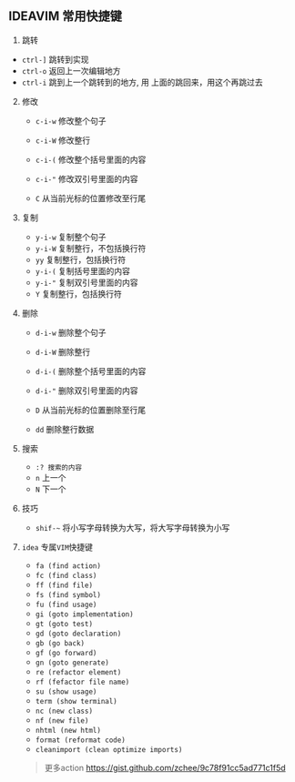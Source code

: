 ## IDEAVIM 常用快捷键

1. 跳转

+ `ctrl-]` 跳转到实现
+  `ctrl-o` 返回上一次编辑地方
+ `ctrl-i` 跳到上一个跳转到的地方, 用 上面的跳回来，用这个再跳过去

2. 修改

   + `c-i-w` 修改整个句子

   + `c-i-W` 修改整行

   + `c-i-(` 修改整个括号里面的内容

   + `c-i-"` 修改双引号里面的内容
   + `C` 从当前光标的位置修改至行尾

3. 复制

   + `y-i-w` 复制整个句子
   + `y-i-W` 复制整行，不包括换行符
   + `yy` 复制整行，包括换行符
   + `y-i-(` 复制括号里面的内容
   + `y-i-"` 复制双引号里面的内容
   + `Y`  复制整行，包括换行符

4. 删除

   + `d-i-w` 删除整个句子

   + `d-i-W` 删除整行

   + `d-i-(` 删除整个括号里面的内容

   + `d-i-"` 删除双引号里面的内容
   + `D` 从当前光标的位置删除至行尾
   + `dd` 删除整行数据

5. 搜索

   + `:? 搜索的内容`
   + `n` 上一个
   + `N` 下一个

6. 技巧

   + `shif-~` 将小写字母转换为大写，将大写字母转换为小写

7. `idea` 专属`VIM`快捷键

   + `fa (find action)` 
   + `fc (find class)`
   + `ff (find file)`
   + `fs (find symbol)`
   + `fu (find usage)`
   + `gi (goto implementation)`
   + `gt (goto test)`
   + `gd (goto declaration)`
   + `gb (go back)`
   + `gf (go forward)`
   + `gn (goto generate)`
   + `re (refactor element)`
   + `rf (fefactor file name)`
   + `su (show usage)`
   + `term (show terminal)`
   + `nc (new class)`
   + `nf (new file)`
   + `nhtml (new html)`
   + `format (reformat code)`
   + `cleanimport (clean optimize imports)`

   > 更多action https://gist.github.com/zchee/9c78f91cc5ad771c1f5d

   

   

   